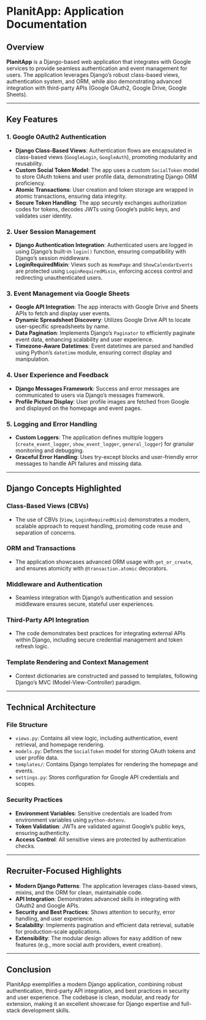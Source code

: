 # PlanitApp: Application Documentation

## Overview

**PlanitApp** is a Django-based web application that integrates with Google services to provide seamless authentication and event management for users. The application leverages Django’s robust class-based views, authentication system, and ORM, while also demonstrating advanced integration with third-party APIs (Google OAuth2, Google Drive, Google Sheets).

---

## Key Features

### 1. Google OAuth2 Authentication

- **Django Class-Based Views**: Authentication flows are encapsulated in class-based views (`GoogleLogin`, `GoogleAuth`), promoting modularity and reusability.
- **Custom Social Token Model**: The app uses a custom `SocialToken` model to store OAuth tokens and user profile data, demonstrating Django ORM proficiency.
- **Atomic Transactions**: User creation and token storage are wrapped in atomic transactions, ensuring data integrity.
- **Secure Token Handling**: The app securely exchanges authorization codes for tokens, decodes JWTs using Google’s public keys, and validates user identity.

### 2. User Session Management

- **Django Authentication Integration**: Authenticated users are logged in using Django’s built-in `login()` function, ensuring compatibility with Django’s session middleware.
- **LoginRequiredMixin**: Views such as `HomePage` and `ShowCalendarEvents` are protected using `LoginRequiredMixin`, enforcing access control and redirecting unauthenticated users.

### 3. Event Management via Google Sheets

- **Google API Integration**: The app interacts with Google Drive and Sheets APIs to fetch and display user events.
- **Dynamic Spreadsheet Discovery**: Utilizes Google Drive API to locate user-specific spreadsheets by name.
- **Data Pagination**: Implements Django’s `Paginator` to efficiently paginate event data, enhancing scalability and user experience.
- **Timezone-Aware Datetimes**: Event datetimes are parsed and handled using Python’s `datetime` module, ensuring correct display and manipulation.

### 4. User Experience and Feedback

- **Django Messages Framework**: Success and error messages are communicated to users via Django’s messages framework.
- **Profile Picture Display**: User profile images are fetched from Google and displayed on the homepage and event pages.

### 5. Logging and Error Handling

- **Custom Loggers**: The application defines multiple loggers (`create_event_logger`, `show_event_logger`, `general_logger`) for granular monitoring and debugging.
- **Graceful Error Handling**: Uses try-except blocks and user-friendly error messages to handle API failures and missing data.

---

## Django Concepts Highlighted

### Class-Based Views (CBVs)

- The use of CBVs (`View`, `LoginRequiredMixin`) demonstrates a modern, scalable approach to request handling, promoting code reuse and separation of concerns.

### ORM and Transactions

- The application showcases advanced ORM usage with `get_or_create`, and ensures atomicity with `@transaction.atomic` decorators.

### Middleware and Authentication

- Seamless integration with Django’s authentication and session middleware ensures secure, stateful user experiences.

### Third-Party API Integration

- The code demonstrates best practices for integrating external APIs within Django, including secure credential management and token refresh logic.

### Template Rendering and Context Management

- Context dictionaries are constructed and passed to templates, following Django’s MVC (Model-View-Controller) paradigm.

---

## Technical Architecture

### File Structure

- `views.py`: Contains all view logic, including authentication, event retrieval, and homepage rendering.
- `models.py`: Defines the `SocialToken` model for storing OAuth tokens and user profile data.
- `templates/`: Contains Django templates for rendering the homepage and events.
- `settings.py`: Stores configuration for Google API credentials and scopes.

### Security Practices

- **Environment Variables**: Sensitive credentials are loaded from environment variables using `python-dotenv`.
- **Token Validation**: JWTs are validated against Google’s public keys, ensuring authenticity.
- **Access Control**: All sensitive views are protected by authentication checks.

---

## Recruiter-Focused Highlights

- **Modern Django Patterns**: The application leverages class-based views, mixins, and the ORM for clean, maintainable code.
- **API Integration**: Demonstrates advanced skills in integrating with OAuth2 and Google APIs.
- **Security and Best Practices**: Shows attention to security, error handling, and user experience.
- **Scalability**: Implements pagination and efficient data retrieval, suitable for production-scale applications.
- **Extensibility**: The modular design allows for easy addition of new features (e.g., more social auth providers, event creation).

---

## Conclusion

PlanitApp exemplifies a modern Django application, combining robust authentication, third-party API integration, and best practices in security and user experience. The codebase is clean, modular, and ready for extension, making it an excellent showcase for Django expertise and full-stack development skills.